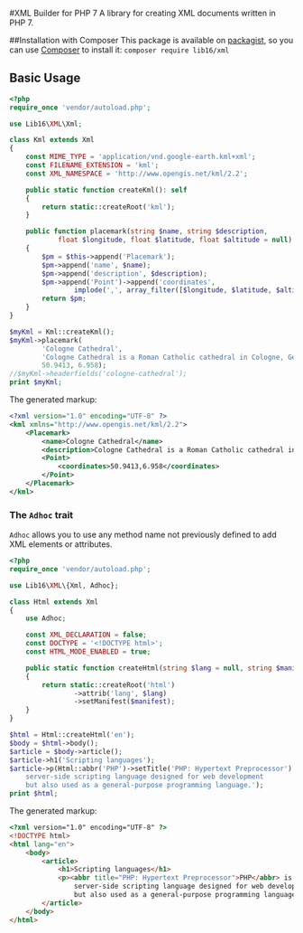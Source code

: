 #XML Builder for PHP 7
A library for creating XML documents written in PHP 7.

##Installation with Composer
This package is available on [packagist](https://packagist.org/packages/lib16/xml),
so you can use [Composer](https://getcomposer.org) to install it:
```composer require lib16/xml```

## Basic Usage
```php
<?php
require_once 'vendor/autoload.php';

use Lib16\XML\Xml;

class Kml extends Xml
{
    const MIME_TYPE = 'application/vnd.google-earth.kml+xml';
    const FILENAME_EXTENSION = 'kml';
    const XML_NAMESPACE = 'http://www.opengis.net/kml/2.2';

    public static function createKml(): self
    {
        return static::createRoot('kml');
    }

    public function placemark(string $name, string $description,
            float $longitude, float $latitude, float $altitude = null): self
    {
        $pm = $this->append('Placemark');
        $pm->append('name', $name);
        $pm->append('description', $description);
        $pm->append('Point')->append('coordinates',
                implode(',', array_filter([$longitude, $latitude, $altitude])));
        return $pm;
    }
}

$myKml = Kml::createKml();
$myKml->placemark(
        'Cologne Cathedral',
        'Cologne Cathedral is a Roman Catholic cathedral in Cologne, Germany.',
        50.9413, 6.958);
//$myKml->headerfields('cologne-cathedral');
print $myKml;
```

The generated markup:

```xml
<?xml version="1.0" encoding="UTF-8" ?>
<kml xmlns="http://www.opengis.net/kml/2.2">
    <Placemark>
        <name>Cologne Cathedral</name>
        <description>Cologne Cathedral is a Roman Catholic cathedral in Cologne, Germany.</description>
        <Point>
            <coordinates>50.9413,6.958</coordinates>
        </Point>
    </Placemark>
</kml>
```


### The `Adhoc` trait

`Adhoc` allows you to use any method name not previously defined to add XML elements or attributes.

```php
<?php
require_once 'vendor/autoload.php';

use Lib16\XML\{Xml, Adhoc};

class Html extends Xml
{
    use Adhoc;

    const XML_DECLARATION = false;
    const DOCTYPE = '<!DOCTYPE html>';
    const HTML_MODE_ENABLED = true;

    public static function createHtml(string $lang = null, string $manifest = null): self
    {
        return static::createRoot('html')
                ->attrib('lang', $lang)
                ->setManifest($manifest);
    }
}

$html = Html::createHtml('en');
$body = $html->body();
$article = $body->article();
$article->h1('Scripting languages');
$article->p(Html::abbr('PHP')->setTitle('PHP: Hypertext Preprocessor') . ' is a
    server-side scripting language designed for web development
    but also used as a general-purpose programming language.');
print $html;
```

The generated markup:

```html
<?xml version="1.0" encoding="UTF-8" ?>
<!DOCTYPE html>
<html lang="en">
    <body>
        <article>
            <h1>Scripting languages</h1>
            <p><abbr title="PHP: Hypertext Preprocessor">PHP</abbr> is a
                server-side scripting language designed for web development
                but also used as a general-purpose programming language.</p>
        </article>
    </body>
</html>
```

